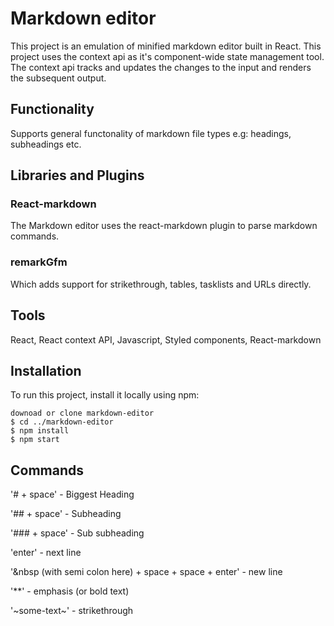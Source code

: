 # Markdown editor

This project is an emulation of minified markdown editor built in React. This project uses the context api as it's component-wide state management tool. The context api tracks and updates the changes to the input and renders the subsequent output.

## Functionality

Supports general functonality of markdown file types e.g: headings, subheadings etc.

## Libraries and Plugins

### React-markdown

The Markdown editor uses the react-markdown plugin to parse markdown commands.

### remarkGfm

Which adds support for strikethrough, tables, tasklists and URLs directly.

## Tools

React, React context API, Javascript, Styled components, React-markdown

## Installation

To run this project, install it locally using npm:

```
downoad or clone markdown-editor
$ cd ../markdown-editor
$ npm install
$ npm start

```

## Commands

'# + space' - Biggest Heading

'## + space' - Subheading

'### + space' - Sub subheading

'enter' - next line

'&nbsp (with semi colon here) + space + space + enter' - new line

'\*\*' - emphasis (or bold text)

'~some-text~' - strikethrough
